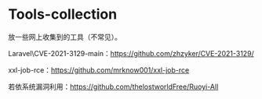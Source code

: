 # Tools-collection
放一些网上收集到的工具（不常见）。

Laravel\CVE-2021-3129-main：https://github.com/zhzyker/CVE-2021-3129/

xxl-job-rce：https://github.com/mrknow001/xxl-job-rce

若依系统漏洞利用：https://github.com/thelostworldFree/Ruoyi-All
